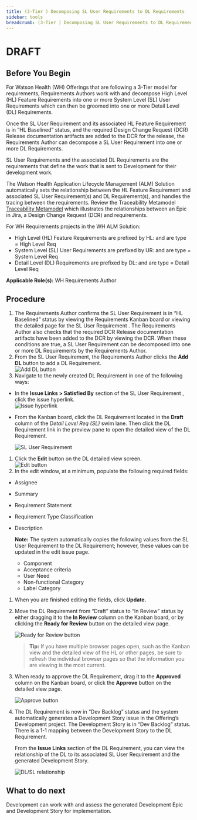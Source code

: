 ```yaml
---
title: (3-Tier ) Decomposing SL User Requirements to DL Requirements
sidebar: tools
breadcrumb: (3-Tier ) Decomposing SL User Requirements to DL Requirements
---
```


# DRAFT

## Before You Begin
For Watson Health (WH) Offerings that are following a 3-Tier model for requirements, Requirements Authors work with and decompose High Level (HL) Feature Requirements into one or more System Level (SL) User Requirements which can then be groomed into one or more Detail Level (DL) Requirements.

Once the SL User Requirement and its associated HL Feature Requirement is in “HL Baselined” status, and the required Design Change Request (DCR) Release documentation artifacts are added to the DCR for the release, the Requirements Author can decompose a SL User Requirement  into one or more DL Requirements.

SL User Requirements and the associated DL Requirements are the requirements that define the work that is sent to Development for their development work.

The Watson Health Application Lifecycle Management (ALM) Solution automatically sets the relationship between the HL Feature Requirement and associated SL User Requirement(s) and DL Requirement(s), and handles the tracing between the requirements. Review the Traceability Metamodel [Traceability Metamodel](../../index#traceability-metamodel) which illustrates the relationships between an Epic in Jira, a Design Change Request (DCR) and requirements.

For WH Requirements projects in the WH ALM Solution:
- High Level (HL) Feature Requirements are prefixed by HL: and are type = High Level Req
- System Level (SL) User Requirements are prefixed by UR: and are type = System Level Req
- Detail Level (DL) Requirements are prefixed by DL: and are type = Detail Level Req


**Applicable Role(s):**  WH Requirements Author

## Procedure

1. The Requirements Author confirms the SL User Requirement  is in “HL Baselined” status by viewing the Requirements Kanban board or viewing the detailed page for the SL User Requirement . The Requirements Author also checks that the required DCR Release documentation artifacts have been added to the DCR by viewing the DCR. When these conditions are true, a SL User Requirement can be decomposed into one or more DL Requirements by the Requirements Author.
1. From the SL User Requirement, the Requirements Author clicks the **Add DL** button to add a DL Requirement.
<br>![Add DL button](https://pages.github.ibm.com/watson-health-playbook/resources/images/tools/jira/jira_3t_decomp_sldl_adddl_btn.png "Add DL button")<br>
1. Navigate to the newly created DL Requirement in one of the following ways:
- In the **Issue Links \> Satisfied By** section of the SL User Requirement , click the issue hyperlink.
<br>![Issue hyperlink](https://pages.github.ibm.com/watson-health-playbook/resources/images/tools/jira/jira_3t_decomp_sldl_issuelink.png "Issue hyperlink")<br>
- From the Kanban board, click the DL Requirement located in the **Draft** column of the *Detail Level Req (SL)* swim lane. Then click the DL Requirement link in the preview pane to open the detailed view of the DL Requirement.

     ![SL User Requirement ](https://pages.github.ibm.com/watson-health-playbook/resources/images/tools/jira/jira_3t_decomp_sldl_kanban.png "SL User Requirement ")<br>
1. Click the **Edit** button on the DL detailed view screen.
<br>![Edit button](https://pages.github.ibm.com/watson-health-playbook/resources/images/tools/jira/jira_3t_decomp_sldl_edit_btn.png "Edit button")<br>
1. In the edit window, at a minimum, populate the following required fields:
- Assignee
- Summary
- Requirement Statement
- Requirement Type Classification
- Description

   **Note:** The system automatically copies the following values from the SL User Requirement  to the DL Requirement; however, these values can be updated in the edit issue page.

     - Component
     - Acceptance criteria
     - User Need
     - Non-functional Category
     - Label Category

1. When you are finished editing the fields, click **Update.**

1. Move the DL Requirement from “Draft” status to “In Review” status by either dragging it to the **In Review** column on the Kanban board, or by clicking the **Ready for Review** button on the detailed view page.

   ![Ready for Review button](https://pages.github.ibm.com/watson-health-playbook/resources/images/tools/jira/jira_3t_decomp_sldl_rdy_review_btn.png "Ready for Review button")

   >**Tip:** If you have multiple browser pages open, such as the Kanban view and the detailed view of the HL or other pages, be sure to refresh the individual browser pages so that the information you are viewing is the most current.

1. When ready to approve the DL Requirement, drag it to the **Approved** column on the Kanban board, or click the **Approve** button on the detailed view page.

   ![Approve button](https://pages.github.ibm.com/watson-health-playbook/resources/images/tools/jira/jira_3t_decomp_sldl_approve_btn.png "Approve button")

1. The DL Requirement is now in “Dev Backlog” status and the system automatically generates a Development Story issue in the Offering’s Development project.  The Development Story is in “Dev Backlog” status. There is a 1-1 mapping between the Development Story to the DL Requirement.

   From the **Issue Links** section of the DL Requirement, you can view the relationship of the DL to its associated SL User Requirement  and the generated Development Story.

   ![DL/SL relationship](https://pages.github.ibm.com/watson-health-playbook/resources/images/tools/jira/jira_3t_decomp_sldl_relationship.png "DL/SL relationship")

## What to do next
Development can work with and assess the generated Development Epic and Development Story for implementation.
